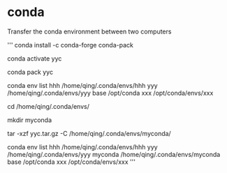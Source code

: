 # conda
Transfer the conda environment between two computers

'''
conda install -c conda-forge conda-pack

conda activate yyc

conda pack yyc

conda env list
hhh     /home/qing/.conda/envs/hhh
yyy     /home/qing/.conda/envs/yyy
base    /opt/conda
xxx     /opt/conda/envs/xxx

cd /home/qing/.conda/envs/

mkdir myconda

tar -xzf yyc.tar.gz -C /home/qing/.conda/envs/myconda/

conda env list
hhh     /home/qing/.conda/envs/hhh
yyy     /home/qing/.conda/envs/yyy
myconda /home/qing/.conda/envs/myconda
base    /opt/conda
xxx     /opt/conda/envs/xxx
'''
